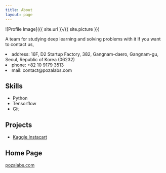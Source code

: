 ```yaml
---
title: About
layout: page
---
```

![Profile Image]({{ site.url }}/{{ site.picture }})

<p>A team for studying deep learning and solving problems with it
If you want to contact us,
<p>
<li>address: 16F, D2 Startup Factory, 382, Gangnam-daero, Gangnam-gu, Seoul, Republic of Korea (06232)</li>
	<li>phone: +82 10 9179 3513</li>
	<li>mail: contact@pozalabs.com</li>

<h2>Skills</h2>

<ul class="skill-list">
	<li>Python</li>
	<li>Tensorflow</li>
	<li>Git</li>
</ul>

<h2>Projects</h2>

<ul>
	<li><a href="https://github.com/">Kaggle Instacart</a></li>
	
</ul>

<h2>Home Page</h2>

<a href="http://pozalabs.com/contact/">pozalabs.com</a>
